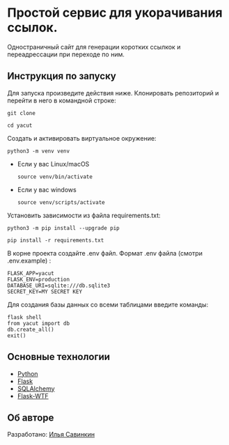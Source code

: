 # Простой сервис для укорачивания ссылок.
Одностраничный сайт для генерации коротких ссылкок и переадрессации при переходе по ним.

## Инструкция по запуску
Для запуска произведите действия ниже.
Клонировать репозиторий и перейти в него в командной строке:

```
git clone 
```

```
cd yacut
```

Cоздать и активировать виртуальное окружение:

```
python3 -m venv venv
```

* Если у вас Linux/macOS

    ```
    source venv/bin/activate
    ```

* Если у вас windows

    ```
    source venv/scripts/activate
    ```

Установить зависимости из файла requirements.txt:

```
python3 -m pip install --upgrade pip
```

```
pip install -r requirements.txt
```

В корне проекта создайте .env файл.
Формат .env файла (смотри .env.example) :

```
FLASK_APP=yacut
FLASK_ENV=production
DATABASE_URI=sqlite:///db.sqlite3
SECRET_KEY=MY SECRET KEY
```
Для создания базы данных со всеми таблицами введите команды:

```
flask shell
from yacut import db
db.create_all()
exit()
```
## Основные технологии
- [Python](https://www.python.org/)
- [Flask](https://flask.palletsprojects.com/)
- [SQLAlchemy](https://www.sqlalchemy.org/)
- [Flask-WTF](https://flask-wtf.readthedocs.io/en/1.1.x/)

## Об авторе
Разработано:
[Илья Савинкин](https://www.linkedin.com/in/ilya-savinkin-6002a711/)
